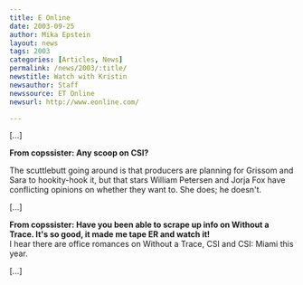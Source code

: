 ```yaml
---
title: E Online
date: 2003-09-25
author: Mika Epstein
layout: news
tags: 2003
categories: [Articles, News]
permalink: /news/2003/:title/
newstitle: Watch with Kristin  
newsauthor: Staff  
newssource: ET Online  
newsurl: http://www.eonline.com/  

---
```


[...]

**From copssister: Any scoop on CSI?**

  
The scuttlebutt going around is that producers are planning for Grissom and Sara to hookity-hook it, but that stars William Petersen and Jorja Fox have conflicting opinions on whether they want to. She does; he doesn't.

[...]

**From copssister: Have you been able to scrape up info on Without a Trace. It's so good, it made me tape ER and watch it!**  
I hear there are office romances on Without a Trace, CSI and CSI: Miami this year.

[...]


